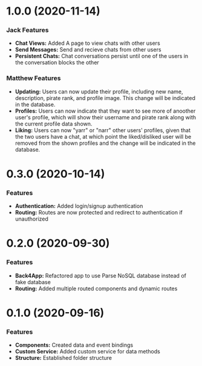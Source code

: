 <a name="1.0.0"></a>
# 1.0.0 (2020-11-14)

### Jack Features

* **Chat Views:** Added A page to view chats with other users
* **Send Messages:** Send and recieve chats from other users
* **Persistent Chats:** Chat conversations persist until one of the users in the conversation blocks the other

### Matthew Features

* **Updating:** Users can now update their profile, including new name, description, pirate rank, and profile image.  This change will be indicated in the database.
* **Profiles:** Users can now indicate that they want to see more of anoother user's profile, which will show their username and pirate rank along with the current profile data shown.
* **Liking:** Users can now "yarr" or "narr" other users' profiles, given that the two users have a chat, at which point the liked/disliked user will be removed from the shown profiles and the change will be indicated in the database.

<a name="0.3.0"></a>
# 0.3.0 (2020-10-14)

### Features

* **Authentication:** Added login/signup authentication
* **Routing:** Routes are now protected and redirect to authentication if unauthorized

<a name="0.2.0"></a>
# 0.2.0 (2020-09-30)

### Features

* **Back4App:** Refactored app to use Parse NoSQL database instead of fake database
* **Routing:** Added multiple routed components and dynamic routes

<a name="0.1.0"></a>
# 0.1.0 (2020-09-16)

### Features

* **Components:** Created data and event bindings
* **Custom Service:** Added custom service for data methods
* **Structure:** Established folder structure
